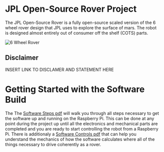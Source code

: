 # JPL Open-Source Rover Project
The JPL Open-Source Rover is a fully open-source scaled version of the 6 wheel rover design that JPL uses to explore the surface of mars. The robot is designed almost entirely out of consumer off the shelf (COTS) parts.

![6 Wheel Rover](https://github.jpl.nasa.gov/ejunkins/osr/blob/master/Software/images/rpi3.png)

## Disclaimer
INSERT LINK TO DISCLAMER AND STATEMENT HERE


# Getting Started with the Software Build
The The [Software Steps pdf](https://github.jpl.nasa.gov/ejunkins/osr/blob/master/Software/Software%20Steps.pdf) will walk you through all steps necessary to get the software up and running on the Raspberry Pi. This can be done at any point during the project up until all the electronics and mechanical parts are completed and you are ready to start controlling the robot from a Raspberry Pi. There is additionaly a [Software Controls pdf](https://github.jpl.nasa.gov/ejunkins/osr/blob/master/Software/Software%20Controls.pdf) that can help you understand the mechanics of how the software calculates where all of the things necessary to drive coherently as a rover. 